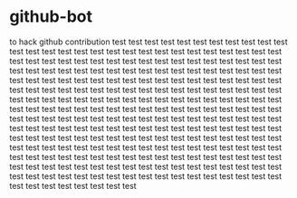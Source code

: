 # github-bot
to hack github contribution
test 
test 
test 
test 
test 
test 
test 
test 
test 
test 
test 
test 
test 
test 
test 
test 
test 
test 
test 
test 
test 
test 
test 
test 
test 
test 
test 
test 
test 
test 
test 
test 
test 
test 
test 
test 
test 
test 
test 
test 
test 
test 
test 
test 
test 
test 
test 
test 
test 
test 
test 
test 
test 
test 
test 
test 
test 
test 
test 
test 
test 
test 
test 
test 
test 
test 
test 
test 
test 
test 
test 
test 
test 
test 
test 
test 
test 
test 
test 
test 
test 
test 
test 
test 
test 
test 
test 
test 
test 
test 
test 
test 
test 
test 
test 
test 
test 
test 
test 
test 
test 
test 
test 
test 
test 
test 
test 
test 
test 
test 
test 
test 
test 
test 
test 
test 
test 
test 
test 
test 
test 
test 
test 
test 
test 
test 
test 
test 
test 
test 
test 
test 
test 
test 
test 
test 
test 
test 
test 
test 
test 
test 
test 
test 
test 
test 
test 
test 
test 
test 
test 
test 
test 
test 
test 
test 
test 
test 
test 
test 
test 
test 
test 
test 
test 
test 
test 
test 
test 
test 
test 
test 
test 
test 
test 
test 
test 
test 
test 
test 
test 
test 
test 
test 
test 
test 
test 
test 
test 
test 
test 
test 
test 
test 
test 
test 
test 
test 
test 
test 
test 
test 
test 
test 
test 
test 
test 
test 
test 
test 
test 
test 
test 
test 
test 
test 
test 
test 
test 
test 
test 
test 
test 
test 
test 
test 
test 
test 
test 
test 
test 
test 
test 
test 
test 
test 
test 
test 
test 
test 
test 
test 
test 
test 
test 
test 
test 
test 
test 
test 
test 
test 
test 
test 
test 
test 
test 
